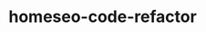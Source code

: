 <!-- Homework week1 due 13/Nov -->
<!-- requirements: 10 commits to github
working with somebody link to their github / working in branch??? -->
<!-- readme content:
step-by-step / how to get the developement environment running
usage
write instruction and examples for use
add screenshots to assets library / use relative filepath -->



# homeseo-code-refactor


